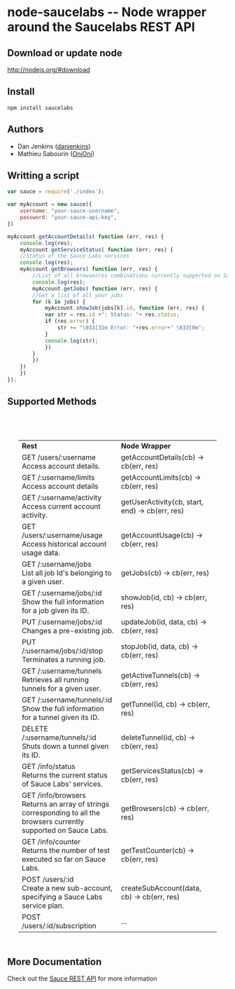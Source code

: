 # node-saucelabs -- Node wrapper around the Saucelabs REST API

## Download or update node

http://nodejs.org/#download

## Install

```shell
npm install saucelabs
```

## Authors

- Dan Jenkins ([danjenkins](https://github.com/danjenkins))
- Mathieu Sabourin ([OniOni](https://github.com/OniOni))

## Writting a script

```javascript
var sauce = require('./index');

var myAccount = new sauce({
    username: "your-sauce-username",
    password: "your-sauce-api-key",
})

myAccount.getAccountDetails( function (err, res) {
    console.log(res);
    myAccount.getServiceStatus( function (err, res) {
	//Status of the Sauce Labs services
	console.log(res);
	myAccount.getBrowsers( function (err, res) {
	    //List of all browser/os combinations currently supported on Sauce Labs.
	    console.log(res);
	    myAccount.getJobs( function (err, res) {
		//Get a list of all your jobs
		for (k in jobs) {
		    myAccount.showJob(jobs[k].id, function (err, res) {
			var str = res.id +": Status: "+ res.status;
			if (res.error) {
			    str += "\033[31m Error: "+res.error+" \033[0m";
			}
			console.log(str);
		    })
		}
	    })
	})
    })
});
```

## Supported Methods

<table class="wikitable" width="90%" style="padding: 5%;">
  <tbody>
    <tr >
      <td width="50%"><strong>Rest</strong></td>
      <td width="50%"><strong>Node Wrapper</strong></td>
    </tr>
    <tr>
      <td>
	GET /users/:username <br />
	Access account details.
      </td>
      <td>getAccountDetails(cb) -> cb(err, res)</td>
    </tr>
    <tr>
      <td>
	GET /:username/limits <br />
	Access account details
      </td>
      <td> getAccountLimits(cb) -> cb(err, res) </td>
    </tr>
    <tr>
      <td>
	GET /:username/activity <br />
	Access current account activity.
      </td>
      <td>getUserActivity(cb, start, end) -> cb(err, res)</td>
    </tr>
    <tr>
      <td>
	GET /users/:username/usage <br />
	Access historical account usage data.
      </td>
      <td> getAccountUsage(cb) -> cb(err, res)</td>
    </tr>
    <tr>
      <td>
	GET /:username/jobs <br />
	List all job Id's belonging to a given user. 
      </td>
      <td>getJobs(cb) -> cb(err, res)</td>
    </tr>
    <tr>
      <td>
	GET /:username/jobs/:id <br />
	Show the full information for a job given its ID. 
      </td>
      <td>showJob(id, cb) -> cb(err, res)</td>
    </tr>
    <tr>
      <td>
	PUT /:username/jobs/:id <br />
	Changes a pre-existing job. 
      </td>
      <td>updateJob(id, data, cb) -> cb(err, res)</td>
    </tr>
    <tr>
      <td>
	PUT /:username/jobs/:id/stop <br />
	Terminates a running job. 
      </td>
      <td>stopJob(id, data, cb) -> cb(err, res)</td>
    </tr>
    <tr>
      <td>
	GET /:username/tunnels <br />
	Retrieves all running tunnels for a given user. 
      </td>
      <td>getActiveTunnels(cb) -> cb(err, res)</td>
    </tr>
    <tr>
      <td>
	GET /:username/tunnels/:id <br />
	Show the full information for a tunnel given its ID. 
      </td>
      <td>getTunnel(id, cb) -> cb(err, res)</td>
    </tr>
    <tr>
      <td>
	DELETE /:username/tunnels/:id <br />
	Shuts down a tunnel given its ID. 
      </td>
      <td>deleteTunnel(id, cb) -> cb(err, res)</td> <br />
    </tr>
    <tr>
      <td>
	GET /info/status <br />
	Returns the current status of Sauce Labs' services. 
      </td>
      <td>getServicesStatus(cb) -> cb(err, res)</td>
    </tr>
    <tr>
      <td>
	GET /info/browsers <br />
	Returns an array of strings corresponding to all the browsers currently supported on Sauce Labs. 
      </td>
      <td>getBrowsers(cb) -> cb(err, res)</td>
    </tr>
    <tr>
      <td>
	GET /info/counter <br />
	Returns the number of test executed so far on Sauce Labs. 
      </td>
      <td>getTestCounter(cb) -> cb(err, res)</td>
    </tr>
    <tr>
      <td>
	POST /users/:id <br />
	Create a new sub-account, specifying a Sauce Labs service plan.
      </td>
      <td>createSubAccount(data, cb) -> cb(err, res)</td>
    </tr>
    <tr>
      <td>POST /users/:id/subscription</td>
      <td> ... </td>
    </tr>
  </tbody>
</table>
	
## More Documentation

Check out the [Sauce REST API](http://saucelabs.com/docs/saucerest)
for more information
